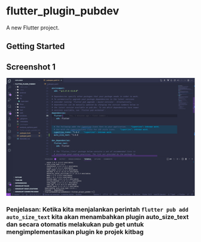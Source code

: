 # flutter_plugin_pubdev

A new Flutter project.

## Getting Started

## Screenshot 1

![Screenshot 1](images/langkah_2.png)

### Penjelasan: Ketika kita menjalankan perintah <code>flutter pub add auto_size_text</code> kita akan menambahkan plugin auto_size_text dan secara otomatis melakukan pub get untuk mengimplementasikan plugin ke projek kitbag


